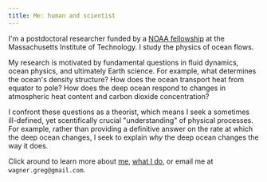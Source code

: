 ```yaml
---
title: Me: human and scientist
---
```


I'm a postdoctoral researcher funded by a [NOAA fellowship][] 
at the Massachusetts Institute of Technology. I study the physics
of ocean flows.

My research is motivated by fundamental questions in fluid dynamics,
ocean physics, and ultimately Earth science. For example,
what determines the ocean's density structure?
How does the ocean transport heat from equator to pole?
How does the deep ocean respond to changes in atmospheric 
heat content and carbon dioxide concentration?

I confront these questions as a theorist, which means I seek a sometimes
ill-defined, yet scentifically crucial "understanding" of physical
processes. For example, rather than providing a definitive answer on
the rate at which the deep ocean changes, I seek to explain *why* the 
deep ocean changes the way it does.

Click around to learn more about [me][], [what I do][], or email me 
at `wagner.greg@gmail.com`.

[me]: https://glwagner.github.io/about/
[what I do]: https://glwagner.github.io/projects/
[NOAA fellowship]: http://vsp.ucar.edu/cgc/current-awards-alumni 
